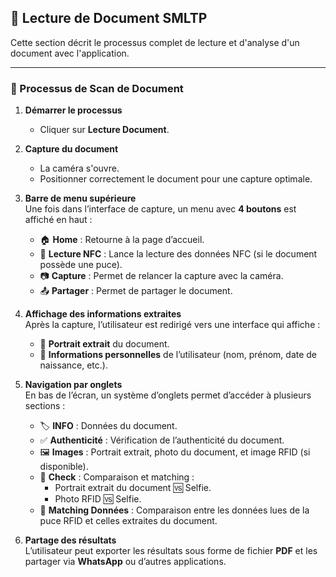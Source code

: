 ## 📄 Lecture de Document SMLTP

Cette section décrit le processus complet de lecture et d'analyse d'un document avec l'application.

---

### 🔄 Processus de Scan de Document

1. **Démarrer le processus**  
   - Cliquer sur **Lecture Document**.

2. **Capture du document**  
   - La caméra s'ouvre.  
   - Positionner correctement le document pour une capture optimale.

3. **Barre de menu supérieure**  
   Une fois dans l’interface de capture, un menu avec **4 boutons** est affiché en haut :  
   - 🏠 **Home** : Retourne à la page d’accueil.  
   - 📡 **Lecture NFC** : Lance la lecture des données NFC (si le document possède une puce).  
   - 📷 **Capture** : Permet de relancer la capture avec la caméra.  
   - 📤 **Partager** : Permet de partager le document.

4. **Affichage des informations extraites**  
   Après la capture, l’utilisateur est redirigé vers une interface qui affiche :  
   - 📸 **Portrait extrait** du document.  
   - 🧾 **Informations personnelles** de l’utilisateur (nom, prénom, date de naissance, etc.).

5. **Navigation par onglets**  
   En bas de l’écran, un système d’onglets permet d’accéder à plusieurs sections :  
   - 🏷️ **INFO** : Données du document.  
   - ✅ **Authenticité** : Vérification de l’authenticité du document.  
   - 🖼️ **Images** : Portrait extrait, photo du document, et image RFID (si disponible).  
   - 🔎 **Check** : Comparaison et matching :
     - Portrait extrait du document 🆚 Selfie.
     - Photo RFID 🆚 Selfie.
   - 🔄 **Matching Données** : Comparaison entre les données lues de la puce RFID et celles extraites du document.

6. **Partage des résultats**  
   L’utilisateur peut exporter les résultats sous forme de fichier **PDF** et les partager via **WhatsApp** ou d’autres applications.




